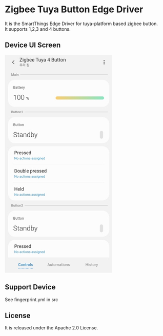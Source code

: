 # Zigbee Tuya Button Edge Driver
It is the SmartThings Edge Driver for tuya-platform based zigbee button.  
It supports 1,2,3 and 4 buttons.  

## Device UI Screen
![ui](./readme_images/app1.jpg)

## Support Device
See fingerprint.yml in src

## License
It is released under the Apache 2.0 License.